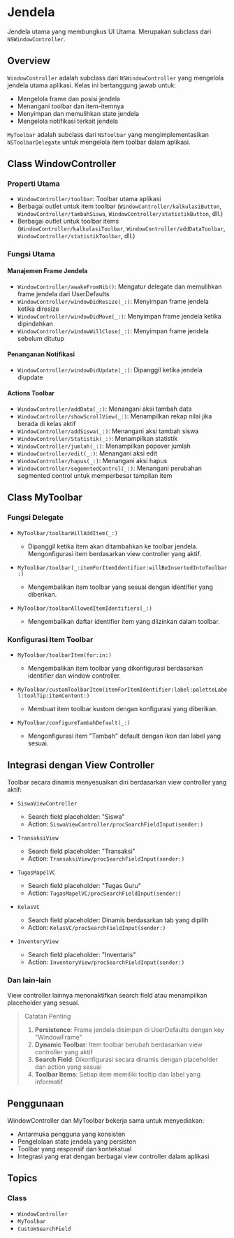 # Jendela
Jendela utama yang membungkus UI Utama. Merupakan subclass dari `NSWindowController`.

## Overview

``WindowController`` adalah subclass dari `NSWindowController` yang mengelola jendela utama aplikasi. Kelas ini bertanggung jawab untuk:

- Mengelola frame dan posisi jendela
- Menangani toolbar dan item-itemnya
- Menyimpan dan memulihkan state jendela
- Mengelola notifikasi terkait jendela

``MyToolbar`` adalah subclass dari `NSToolbar` yang mengimplementasikan `NSToolbarDelegate` untuk mengelola item toolbar dalam aplikasi.

## Class WindowController

### Properti Utama

- ``WindowController/toolbar``: Toolbar utama aplikasi
- Berbagai outlet untuk item toolbar (``WindowController/kalkulasiButton``, ``WindowController/tambahSiswa``, ``WindowController/statistikButton``, dll.)
- Berbagai outlet untuk toolbar items (``WindowController/kalkulasiToolbar``, ``WindowController/addDataToolbar``, ``WindowController/statistikToolbar``, dll.)

### Fungsi Utama

#### Manajemen Frame Jendela
- ``WindowController/awakeFromNib()``: Mengatur delegate dan memulihkan frame jendela dari UserDefaults
- ``WindowController/windowDidResize(_:)``: Menyimpan frame jendela ketika diresize
- ``WindowController/windowDidMove(_:)``: Menyimpan frame jendela ketika dipindahkan
- ``WindowController/windowWillClose(_:)``: Menyimpan frame jendela sebelum ditutup

#### Penanganan Notifikasi
- ``WindowController/windowDidUpdate(_:)``: Dipanggil ketika jendela diupdate

#### Actions Toolbar
- ``WindowController/addData(_:)``: Menangani aksi tambah data
- ``WindowController/showScrollView(_:)``: Menampilkan rekap nilai jika berada di kelas aktif
- ``WindowController/addSiswa(_:)``: Menangani aksi tambah siswa
- ``WindowController/Statistik(_:)``: Menampilkan statistik
- ``WindowController/jumlah(_:)``: Menampilkan popover jumlah
- ``WindowController/edit(_:)``: Menangani aksi edit
- ``WindowController/hapus(_:)``: Menangani aksi hapus
- ``WindowController/segemntedControl(_:)``: Menangani perubahan segmented control untuk memperbesar tampilan item

## Class MyToolbar

### Fungsi Delegate

- ``MyToolbar/toolbarWillAddItem(_:)``
    - Dipanggil ketika item akan ditambahkan ke toolbar jendela. Mengonfigurasi item berdasarkan view controller yang aktif.

- ``MyToolbar/toolbar(_:itemForItemIdentifier:willBeInsertedIntoToolbar:)``
    - Mengembalikan item toolbar yang sesuai dengan identifier yang diberikan.

- ``MyToolbar/toolbarAllowedItemIdentifiers(_:)``
    - Mengembalikan daftar identifier item yang diizinkan dalam toolbar.

### Konfigurasi Item Toolbar

- ``MyToolbar/toolbarItem(for:in:)``
    - Mengembalikan item toolbar yang dikonfigurasi berdasarkan identifier dan window controller.

- ``MyToolbar/customToolbarItem(itemForItemIdentifier:label:paletteLabel:toolTip:itemContent:)``
    - Membuat item toolbar kustom dengan konfigurasi yang diberikan.

- ``MyToolbar/configureTambahDefault(_:)``
    - Mengonfigurasi item "Tambah" default dengan ikon dan label yang sesuai.

## Integrasi dengan View Controller

Toolbar secara dinamis menyesuaikan diri berdasarkan view controller yang aktif:

- ``SiswaViewController``
    - Search field placeholder: "Siswa"
    - Action: ``SiswaViewController/procSearchFieldInput(sender:)``

- ``TransaksiView``
    - Search field placeholder: "Transaksi"
    - Action: ``TransaksiView/procSearchFieldInput(sender:)``

- ``TugasMapelVC``
    - Search field placeholder: "Tugas Guru"
    - Action: ``TugasMapelVC/procSearchFieldInput(sender:)``

- ``KelasVC``
    - Search field placeholder: Dinamis berdasarkan tab yang dipilih
    - Action: ``KelasVC/procSearchFieldInput(sender:)``

- ``InventoryView``
    - Search field placeholder: "Inventaris"
    - Action: ``InventoryView/procSearchFieldInput(sender:)``

### Dan lain-lain
View controller lainnya menonaktifkan search field atau menampilkan placeholder yang sesuai.

> Catatan Penting
> 1. **Persistence**: Frame jendela disimpan di UserDefaults dengan key "WindowFrame"
> 2. **Dynamic Toolbar**: Item toolbar berubah berdasarkan view controller yang aktif
> 3. **Search Field**: Dikonfigurasi secara dinamis dengan placeholder dan action yang sesuai
> 4. **Toolbar Items**: Setiap item memiliki tooltip dan label yang informatif

## Penggunaan

WindowController dan MyToolbar bekerja sama untuk menyediakan:
- Antarmuka pengguna yang konsisten
- Pengelolaan state jendela yang persisten
- Toolbar yang responsif dan kontekstual
- Integrasi yang erat dengan berbagai view controller dalam aplikasi

## Topics

### Class
- ``WindowController``
- ``MyToolbar``
- ``CustomSearchField``
